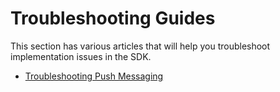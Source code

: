 # Troubleshooting Guides

This section has various articles that will help you troubleshoot implementation issues in the SDK.

* [Troubleshooting Push Messaging](troubleshooting-push.md)

